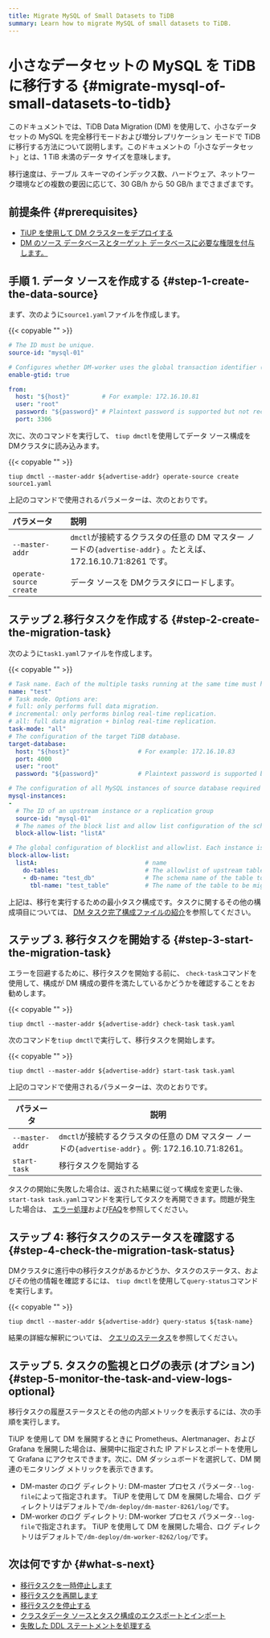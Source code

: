 ```yaml
---
title: Migrate MySQL of Small Datasets to TiDB
summary: Learn how to migrate MySQL of small datasets to TiDB.
---
```


# 小さなデータセットの MySQL を TiDB に移行する {#migrate-mysql-of-small-datasets-to-tidb}

このドキュメントでは、TiDB Data Migration (DM) を使用して、小さなデータセットの MySQL を完全移行モードおよび増分レプリケーション モードで TiDB に移行する方法について説明します。このドキュメントの「小さなデータセット」とは、1 TiB 未満のデータ サイズを意味します。

移行速度は、テーブル スキーマのインデックス数、ハードウェア、ネットワーク環境などの複数の要因に応じて、30 GB/h から 50 GB/h までさまざまです。<!--The migration process using DM is shown in the figure below.-->

<!--/media/dm/migrate-with-dm.png-->

## 前提条件 {#prerequisites}

-   [TiUP を使用して DM クラスターをデプロイする](/dm/deploy-a-dm-cluster-using-tiup.md)
-   [DM のソース データベースとターゲット データベースに必要な権限を付与します。](/dm/dm-worker-intro.md)

## 手順 1. データ ソースを作成する {#step-1-create-the-data-source}

まず、次のように`source1.yaml`ファイルを作成します。

{{< copyable "" >}}

```yaml
# The ID must be unique.
source-id: "mysql-01"

# Configures whether DM-worker uses the global transaction identifier (GTID) to pull binlogs. To enable GTID, the upstream MySQL must have enabled GTID. If the upstream MySQL has automatic source-replica switching, the GTID mode is required.
enable-gtid: true

from:
  host: "${host}"         # For example: 172.16.10.81
  user: "root"
  password: "${password}" # Plaintext password is supported but not recommended. It is recommended to use dmctl encrypt to encrypt the plaintext password before using the password.
  port: 3306
```

次に、次のコマンドを実行して、 `tiup dmctl`を使用してデータ ソース構成を DMクラスタに読み込みます。

{{< copyable "" >}}

```shell
tiup dmctl --master-addr ${advertise-addr} operate-source create source1.yaml
```

上記のコマンドで使用されるパラメーターは、次のとおりです。

| パラメータ                   | 説明                                                                              |
| :---------------------- | :------------------------------------------------------------------------------ |
| `--master-addr`         | `dmctl`が接続するクラスタの任意の DM マスター ノードの`{advertise-addr}` 。たとえば、172.16.10.71:8261 です。 |
| `operate-source create` | データ ソースを DMクラスタにロードします。                                                         |

## ステップ 2.移行タスクを作成する {#step-2-create-the-migration-task}

次のように`task1.yaml`ファイルを作成します。

{{< copyable "" >}}

```yaml
# Task name. Each of the multiple tasks running at the same time must have a unique name.
name: "test"
# Task mode. Options are:
# full: only performs full data migration.
# incremental: only performs binlog real-time replication.
# all: full data migration + binlog real-time replication.
task-mode: "all"
# The configuration of the target TiDB database.
target-database:
  host: "${host}"                   # For example: 172.16.10.83
  port: 4000
  user: "root"
  password: "${password}"           # Plaintext password is supported but not recommended. It is recommended to use dmctl encrypt to encrypt the plaintext password before using the password.

# The configuration of all MySQL instances of source database required for the current migration task.
mysql-instances:
-
  # The ID of an upstream instance or a replication group
  source-id: "mysql-01"
  # The names of the block list and allow list configuration of the schema name or table name that is to be migrated. These names are used to reference the global configuration of the block and allowlist. For the global configuration, refer to the `block-allow-list` configuration below.
  block-allow-list: "listA"

# The global configuration of blocklist and allowlist. Each instance is referenced by a configuration item name.
block-allow-list:
  listA:                              # name
    do-tables:                        # The allowlist of upstream tables that need to be migrated.
    - db-name: "test_db"              # The schema name of the table to be migrated.
      tbl-name: "test_table"          # The name of the table to be migrated.

```

上記は、移行を実行するための最小タスク構成です。タスクに関するその他の構成項目については、 [DM タスク完了構成ファイルの紹介](/dm/task-configuration-file-full.md)を参照してください。

## ステップ 3. 移行タスクを開始する {#step-3-start-the-migration-task}

エラーを回避するために、移行タスクを開始する前に、 `check-task`コマンドを使用して、構成が DM 構成の要件を満たしているかどうかを確認することをお勧めします。

{{< copyable "" >}}

```shell
tiup dmctl --master-addr ${advertise-addr} check-task task.yaml
```

次のコマンドを`tiup dmctl`で実行して、移行タスクを開始します。

{{< copyable "" >}}

```shell
tiup dmctl --master-addr ${advertise-addr} start-task task.yaml
```

上記のコマンドで使用されるパラメーターは、次のとおりです。

| パラメータ           | 説明                                                                         |
| --------------- | -------------------------------------------------------------------------- |
| `--master-addr` | `dmctl`が接続するクラスタの任意の DM マスター ノードの`{advertise-addr}` 。例: 172.16.10.71:8261。 |
| `start-task`    | 移行タスクを開始する                                                                 |

タスクの開始に失敗した場合は、返された結果に従って構成を変更した後、 `start-task task.yaml`コマンドを実行してタスクを再開できます。問題が発生した場合は、 [エラー処理](/dm/dm-error-handling.md)および[FAQ](/dm/dm-faq.md)を参照してください。

## ステップ 4: 移行タスクのステータスを確認する {#step-4-check-the-migration-task-status}

DMクラスタに進行中の移行タスクがあるかどうか、タスクのステータス、およびその他の情報を確認するには、 `tiup dmctl`を使用して`query-status`コマンドを実行します。

{{< copyable "" >}}

```shell
tiup dmctl --master-addr ${advertise-addr} query-status ${task-name}
```

結果の詳細な解釈については、 [クエリのステータス](/dm/dm-query-status.md)を参照してください。

## ステップ 5. タスクの監視とログの表示 (オプション) {#step-5-monitor-the-task-and-view-logs-optional}

移行タスクの履歴ステータスとその他の内部メトリックを表示するには、次の手順を実行します。

TiUP を使用して DM を展開するときに Prometheus、Alertmanager、および Grafana を展開した場合は、展開中に指定された IP アドレスとポートを使用して Grafana にアクセスできます。次に、DM ダッシュボードを選択して、DM 関連のモニタリング メトリックを表示できます。

-   DM-master のログ ディレクトリ: DM-master プロセス パラメータ`--log-file`によって指定されます。 TiUP を使用して DM を展開した場合、ログ ディレクトリはデフォルトで`/dm-deploy/dm-master-8261/log/`です。
-   DM-worker のログ ディレクトリ: DM-worker プロセス パラメータ`--log-file`で指定されます。 TiUP を使用して DM を展開した場合、ログ ディレクトリはデフォルトで`/dm-deploy/dm-worker-8262/log/`です。

## 次は何ですか {#what-s-next}

-   [移行タスクを一時停止します](/dm/dm-pause-task.md)
-   [移行タスクを再開します](/dm/dm-resume-task.md)
-   [移行タスクを停止する](/dm/dm-stop-task.md)
-   [クラスタデータ ソースとタスク構成のエクスポートとインポート](/dm/dm-export-import-config.md)
-   [失敗した DDL ステートメントを処理する](/dm/handle-failed-ddl-statements.md)
